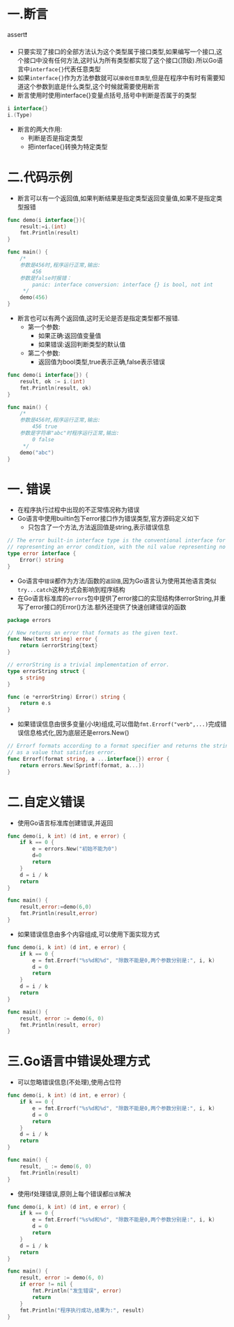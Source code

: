 # 一.断言

assert❗
* 只要实现了接口的全部方法认为这个类型属于接口类型,如果编写一个接口,这个接口中没有任何方法,这时认为所有类型都实现了这个接口(顶级).所以Go语言中`interface{}`代表任意类型
* 如果`interface{}`作为方法参数就可以`接收任意类型`,但是在程序中有时有需要知道这个参数到底是什么类型,这个时候就需要使用断言
* 断言使用时使用interface{}变量点括号,括号中判断是否属于的类型

```go
i interface{}
i.(Type)
```

* 断言的两大作用:
  * 判断是否是指定类型
  * 把interface{}转换为特定类型

# 二.代码示例

* 断言可以有一个返回值,如果判断结果是指定类型返回变量值,如果不是指定类型报错

```go
func demo(i interface{}){
	result:=i.(int)
	fmt.Println(result)
}

func main() {
	/*
	参数是456时,程序运行正常,输出:
		456
	参数是false时报错：
		panic: interface conversion: interface {} is bool, not int
	 */
	demo(456)
}
```

* 断言也可以有两个返回值,这时无论是否是指定类型都不报错.
  * 第一个参数:
    * 如果正确:返回值变量值
    * 如果错误:返回判断类型的默认值
  * 第二个参数:
    * 返回值为bool类型,true表示正确,false表示错误

```go
func demo(i interface{}) {
	result, ok := i.(int)
	fmt.Println(result, ok)
}

func main() {
	/*
	参数是456时,程序运行正常,输出:
		456	true
	参数是字符串"abc"时程序运行正常,输出:
		0 false
	 */
	demo("abc")
}
```


# 一. 错误

* 在程序执行过程中出现的不正常情况称为错误
* Go语言中使用builtin包下error接口作为错误类型,官方源码定义如下
  * 只包含了一个方法,方法返回值是string,表示错误信息

```go
// The error built-in interface type is the conventional interface for
// representing an error condition, with the nil value representing no error.
type error interface {
	Error() string
}
```

* Go语言中`错误`都作为方法/函数的`返回值`,因为Go语言认为使用其他语言类似`try...catch`这种方式会影响到程序结构
* 在Go语言标准库的`errors`包中提供了error接口的实现结构体errorString,并重写了error接口的Error()方法.额外还提供了快速创建错误的函数

```go
package errors

// New returns an error that formats as the given text.
func New(text string) error {
	return &errorString{text}
}

// errorString is a trivial implementation of error.
type errorString struct {
	s string
}

func (e *errorString) Error() string {
	return e.s
}

```

* 如果错误信息由很多变量(小块)组成,可以借助`fmt.Errorf("verb",...)`完成错误信息格式化,因为底层还是errors.New()

```go
// Errorf formats according to a format specifier and returns the string
// as a value that satisfies error.
func Errorf(format string, a ...interface{}) error {
	return errors.New(Sprintf(format, a...))
}
```

# 二.自定义错误

* 使用Go语言标准库创建错误,并返回

```go
func demo(i, k int) (d int, e error) {
	if k == 0 {
		e = errors.New("初始不能为0")
		d=0
		return
	}
	d = i / k
	return
}

func main() {
	result,error:=demo(6,0)
	fmt.Println(result,error)
}
```

* 如果错误信息由多个内容组成,可以使用下面实现方式

```go
func demo(i, k int) (d int, e error) {
	if k == 0 {
		e = fmt.Errorf("%s%d和%d", "除数不能是0,两个参数分别是:", i, k)
		d = 0
		return
	}
	d = i / k
	return
}

func main() {
	result, error := demo(6, 0)
	fmt.Println(result, error)
}
```

# 三.Go语言中错误处理方式

* 可以忽略错误信息(不处理),使用占位符

```go
func demo(i, k int) (d int, e error) {
	if k == 0 {
		e = fmt.Errorf("%s%d和%d", "除数不能是0,两个参数分别是:", i, k)
		d = 0
		return
	}
	d = i / k
	return
}

func main() {
	result, _ := demo(6, 0)
	fmt.Println(result)
}
```

* 使用if处理错误,原则上每个错误都`应该`解决

```go
func demo(i, k int) (d int, e error) {
	if k == 0 {
		e = fmt.Errorf("%s%d和%d", "除数不能是0,两个参数分别是:", i, k)
		d = 0
		return
	}
	d = i / k
	return
}

func main() {
	result, error := demo(6, 0)
	if error != nil {
		fmt.Println("发生错误", error)
		return
	}
	fmt.Println("程序执行成功,结果为:", result)
}
```